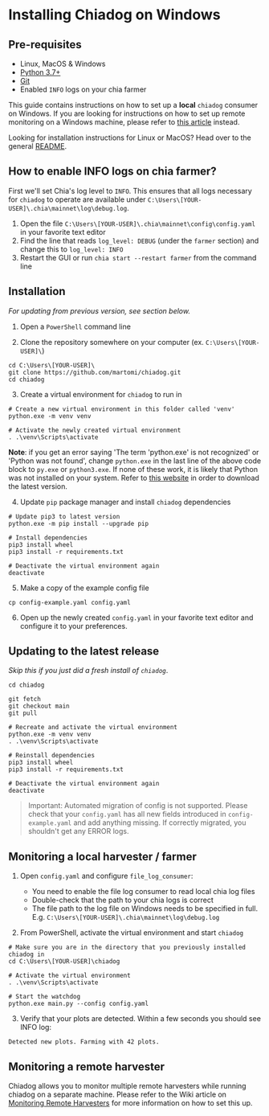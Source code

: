 # Installing Chiadog on Windows

## Pre-requisites

- Linux, MacOS & Windows
- [Python 3.7+](https://www.python.org/downloads/windows/)
- [Git](https://git-scm.com/downloads)
- Enabled `INFO` logs on your chia farmer

This guide contains instructions on how to set up a **local** `chiadog` consumer on Windows.
If you are looking for instructions on how to set up remote monitoring on a Windows machine, 
please refer to [this article](/wiki/Monitoring-Multiple-Harvesters) 
instead.

Looking for installation instructions for Linux or MacOS? Head over to the 
general [README](README.md).

## How to enable INFO logs on chia farmer?

First we'll set Chia's log level to `INFO`. This ensures that all logs necessary for `chiadog` to operate 
are available under `C:\Users\[YOUR-USER]\.chia\mainnet\log\debug.log`.

1. Open the file `C:\Users\[YOUR-USER]\.chia\mainnet\config\config.yaml` in your favorite text editor
2. Find the line that reads `log_level: DEBUG` (under the `farmer` section) and change this to `log_level: INFO`
3. Restart the GUI or run `chia start --restart farmer` from the command line

## Installation

_For updating from previous version, see section below._

1. Open a `PowerShell` command line

2. Clone the repository somewhere on your computer (ex. `C:\Users\[YOUR-USER]\`)

```
cd C:\Users\[YOUR-USER]\
git clone https://github.com/martomi/chiadog.git
cd chiadog
```

3. Create a virtual environment for `chiadog` to run in

```
# Create a new virtual environment in this folder called 'venv'
python.exe -m venv venv

# Activate the newly created virtual environment
. .\venv\Scripts\activate
```

**Note**: if you get an error saying 'The term 'python.exe' is not recognized' or 'Python was not found', change 
`python.exe` in the last line of the above code block to `py.exe` or `python3.exe`. 
If none of these work, it is likely that Python was not installed on your system. Refer to 
[this website](https://www.python.org/downloads/windows/) in order to download the latest version. 

4. Update `pip` package manager and install `chiadog` dependencies 

```
# Update pip3 to latest version
python.exe -m pip install --upgrade pip

# Install dependencies
pip3 install wheel
pip3 install -r requirements.txt

# Deactivate the virtual environment again
deactivate
```

5. Make a copy of the example config file

```
cp config-example.yaml config.yaml
```

6. Open up the newly created `config.yaml` in your favorite text editor and configure it 
   to your preferences.

## Updating to the latest release

_Skip this if you just did a fresh install of `chiadog`_.

```
cd chiadog

git fetch
git checkout main
git pull

# Recreate and activate the virtual environment
python.exe -m venv venv
. .\venv\Scripts\activate

# Reinstall dependencies
pip3 install wheel
pip3 install -r requirements.txt

# Deactivate the virtual environment again
deactivate
```

> Important: Automated migration of config is not supported. Please check that your `config.yaml` has all new 
> fields introduced in `config-example.yaml` and add anything missing. If correctly migrated, you shouldn't get 
> any ERROR logs.

## Monitoring a local harvester / farmer

1. Open `config.yaml` and configure `file_log_consumer`:
   - You need to enable the file log consumer to read local chia log files
   - Double-check that the path to your chia logs is correct
   - The file path to the log file on Windows needs to be specified in full. 
     E.g. `C:\Users\[YOUR-USER]\.chia\mainnet\log\debug.log` 

2. From PowerShell, activate the virtual environment and start `chiadog`

```
# Make sure you are in the directory that you previously installed chiadog in
cd C:\Users\[YOUR-USER]\chiadog

# Activate the virtual environment
. .\venv\Scripts\activate

# Start the watchdog
python.exe main.py --config config.yaml
```

3. Verify that your plots are detected. Within a few seconds you should see INFO log:

```
Detected new plots. Farming with 42 plots.
```

## Monitoring a remote harvester
Chiadog allows you to monitor multiple remote harvesters while running chiadog on a separate machine. 
Please refer to the Wiki article on [Monitoring Remote Harvesters](/wiki/Monitoring-Multiple-Harvesters)
for more information on how to set this up.
